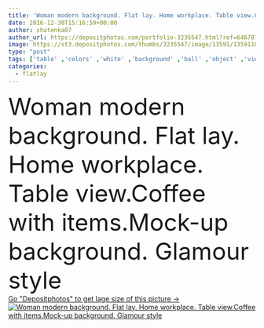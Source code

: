 ```yaml
---
title: 'Woman modern background. Flat lay. Home workplace. Table view.Coffee with items.Mock-up background. Glamour style'
date: 2016-12-30T15:16:59+00:00
author: shatenka07
author_url: https://depositphotos.com/portfolio-3235547.html?ref=64678756
image: https://st3.depositphotos.com/thumbs/3235547/image/13591/135911846/api_thumb_450.jpg?forcejpeg=true
type: "post"
tags: ['table' ,'colors' ,'white' ,'background' ,'ball' ,'object' ,'view' ,'space' ,'business' ,'gold' ,'up' ,'flower' ,'style' ,'frame' ,'modern' ,'pink' ,'pastel' ,'office' ,'lay' ,'glamour' ,'woman' ,'keyboard' ,'screen' ,'desktop' ,'flat' ,'work' ,'document' ,'desk' ,'accessories' ,'wallpaper' ,'ice' ,'template' ,'stripe' ,'dots' ,'top' ,'tablet' ,'supplies' ,'workplace' ,'above' ,'patterns' ,'stationery' ,'items' ,'purse' ,'handbag' ,'trend' ,'scotch' ,'mock' ,'mock up' ,'flatlay' ]
categories: 
  - flatlay
---
```

<div aling="center">
            <font size="60"> Woman modern background. Flat lay. Home workplace. Table view.Coffee with items.Mock-up background. Glamour style</font>   
</div>
<div>
    <a href='https://st3.depositphotos.com/thumbs/3235547/image/13591/135911846/api_thumb_450.jpg?forcejpeg=true?ref=64678756' target=_blank > Go "Depositphotos" to get lage size of this picture ->
        <img href='https://st3.depositphotos.com/thumbs/3235547/image/13591/135911846/api_thumb_450.jpg?forcejpeg=true?ref=64678756' src='https://st3.depositphotos.com/3235547/13591/i/950/depositphotos_135911846-stock-photo-woman-modern-background-flat-lay.jpg?forcejpeg=true' alt='Woman modern background. Flat lay. Home workplace. Table view.Coffee with items.Mock-up background. Glamour style' >
    </a>
</div>
